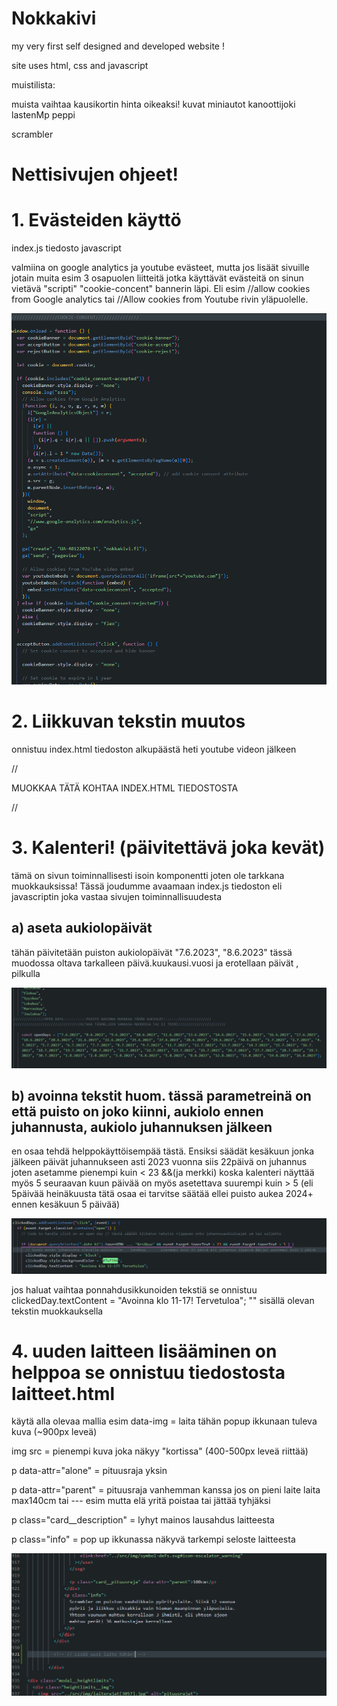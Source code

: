 # Nokkakivi

my very first self designed and developed website !

site uses html, css and javascript

muistilista:

muista vaihtaa kausikortin hinta oikeaksi!
kuvat
miniautot
kanoottijoki
lastenMp
peppi

scrambler

# Nettisivujen ohjeet!

# 1. Evästeiden käyttö

index.js tiedosto javascript

valmiina on google analytics ja youtube evästeet, mutta jos lisäät sivuille jotain muita esim 3 osapuolen liitteitä jotka käyttävät evästeitä on sinun vietävä "scripti" "cookie-concent" bannerin läpi. Eli esim //allow cookies from Google analytics tai //Allow cookies from Youtube rivin yläpuolelle.

![cookie-banneri](/src/img/cookie-ohje.PNG)

# 2. Liikkuvan tekstin muutos

onnistuu index.html tiedoston alkupäästä heti youtube videon jälkeen

 // <div class="marquee"><div>MUOKKAA TÄTÄ KOHTAA INDEX.HTML TIEDOSTOSTA</div>

</div> //

# 3. Kalenteri! (päivitettävä joka kevät)

tämä on sivun toiminnallisesti isoin komponentti joten ole tarkkana muokkauksissa!
Tässä joudumme avaamaan index.js tiedoston eli javascriptin joka vastaa sivujen toiminnallisuudesta

## a) aseta aukiolopäivät

tähän päivitetään puiston aukiolopäivät "7.6.2023", "8.6.2023" tässä muodossa oltava tarkalleen päivä.kuukausi.vuosi ja erotellaan päivät , pilkulla

![kalenteri openDays](/src/img/kalenteri-ohje1.PNG)

## b) avoinna tekstit huom. tässä parametreinä on että puisto on joko kiinni, aukiolo ennen juhannusta, aukiolo juhannuksen jälkeen

en osaa tehdä helppokäyttöisempää tästä. Ensiksi säädät kesäkuun jonka jälkeen päivät juhannukseen asti 2023 vuonna siis 22päivä on juhannus joten asetamme pienempi kuin < 23 &&(ja merkki) koska kalenteri näyttää myös 5 seuraavan kuun päivää on myös asetettava suurempi kuin > 5 (eli 5päivää heinäkuusta tätä osaa ei tarvitse säätää ellei puisto aukea 2024+ ennen kesäkuun 5 päivää)

![kalenterin ohje](/src/img/kalenteri-ohje2.PNG)

jos haluat vaihtaa ponnahdusikkunoiden tekstiä se onnistuu clickedDay.textContent = "Avoinna klo 11-17! Tervetuloa"; "" sisällä olevan tekstin muokkauksella

# 4. uuden laitteen lisääminen on helppoa se onnistuu tiedostosta laitteet.html

käytä alla olevaa mallia esim
data-img = laita tähän popup ikkunaan tuleva kuva (~900px leveä)

img src = pienempi kuva joka näkyy "kortissa" (400-500px leveä riittää)

p data-attr="alone" = pituusraja yksin

p data-attr="parent" = pituusraja vanhemman kanssa jos on pieni laite laita max140cm tai --- esim mutta elä yritä poistaa tai jättää tyhjäksi

p class="card\_\_description" = lyhyt mainos lausahdus laitteesta

p class="info" = pop up ikkunassa näkyvä tarkempi seloste laitteesta

 <!-- <div
            class="card stacked"
            data-img="../src/img/laitteet/scrambler-large.jpg"
          >
            <img
              src="../src/img/laitteet/scrambler.JPG"
              alt="scrambler"
              class="card__img"
            />
            <div class="card__content">
              <h4 class="card__title">Scrambler</h4>
              <div>
                <svg class="height-limit">
                  <use xlink:href="../src/img/symbol-defs.svg#icon-child"></use>
                </svg>
                <p class="card__pituusraja" data-attr="alone">120cm</p>
              </div>
              <p class="card__description">
                Scrambler on nokkakiven vauhdikkain pyörittäjä!Tämä ei jätä
                kylmäksi!
              </p>
              <div>
                <svg class="height-limit">
                  <use
                    xlink:href="../src/img/symbol-defs.svg#icon-escalator_warning"
                  ></use>
                </svg>

                <p class="card__pituusraja" data-attr="parent">100cm</p>
              </div>
              <p class="info">
                Scrambler on puiston vauhdikkain pyörityslaite. Siinä 12 vaunua
                pyörii ja liikkuu siksakkia vain hieman maanpinnan yläpuolella.
                Yhteen vaunuun mahtuu kerrallaan 3 ihmistä, eli yhteen ajoon
                mahtuu peräti 36 matkustajaa kerrallaan
              </p>
            </div>
          </div> -->

![laitteen lisäys](/src/img/laittteen-lisays.PNG)
